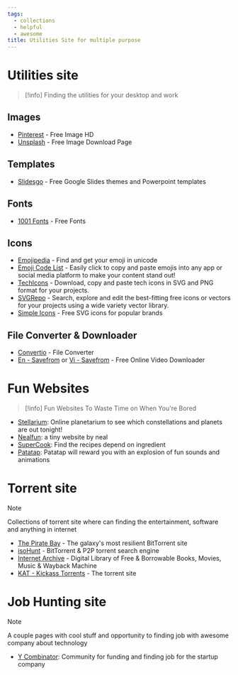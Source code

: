 ```yaml
---
tags:
  - collections
  - helpful
  - awesome
title: Utilities Site for multiple purpose
---
```

# Utilities site

>[!info]
>Finding the utilities for your desktop and work

## Images

- [Pinterest](https://www.pinterest.com/) - Free Image HD
- [Unsplash](https://unsplash.com/) - Free Image Download Page
## Templates

- [Slidesgo](https://slidesgo.com/) - Free Google Slides themes and Powerpoint templates
## Fonts

- [1001 Fonts](https://www.1001fonts.com/) - Free Fonts
## Icons

- [Emojipedia](https://emojipedia.org/) - Find and get your emoji in unicode
- [Emoji Code List](https://hackmd.io/@TANNY/Hy8FoOPtD/https%3A%2F%2Fwww.webfx.com%2Ftools%2Femoji-cheat-sheet%2F) - Easily click to copy and paste emojis into any app or social media platform to make your content stand out!
- [TechIcons](https://techicons.dev/) - Download, copy and paste tech icons in SVG and PNG format for your projects.
- [SVGRepo](https://www.svgrepo.com/) - Search, explore and edit the best-fitting free icons or vectors for your projects using a wide variety vector library.
- [Simple Icons](https://simpleicons.org/) - Free SVG icons for popular brands
## File Converter & Downloader

- [Convertio](https://convertio.co/) - File Converter
- [En - Savefrom](https://en1.savefrom.net/2ol/) or [Vi - Savefrom](https://vi.savefrom.net/243/) - Free Online Video Downloader
# Fun Websites

>[!info]
>Fun Websites To Waste Time on When You're Bored

- [Stellarium](https://stellarium-web.org/): Online planetarium to see which constellations and planets are out tonight!
- [Nealfun](https://neal.fun/): a tiny website by neal
- [SuperCook](https://www.supercook.com/): Find the recipes depend on ingredient
- [Patatap](https://www.patatap.com/): Patatap will reward you with an explosion of fun sounds and animations
# Torrent site

>[!note]
>Collections of torrent site where can finding the entertainment, software and anything in internet

- [The Pirate Bay](https://thepiratebay.org/index.html) - The galaxy's most resilient BitTorrent site
- [isoHunt](https://isohunts.to/) - BitTorrent & P2P torrent search engine
- [Internet Archive](https://archive.org/) - Digital Library of Free & Borrowable Books, Movies, Music & Wayback Machine
- [KAT - Kickass Torrents](https://kick4ss.com/) - The torrent site

# Job Hunting site

>[!note]
>A couple pages with cool stuff and opportunity to finding job with awesome company about technology

- [Y Combinator](https://www.ycombinator.com/jobs): Community for funding and finding job for the startup company

